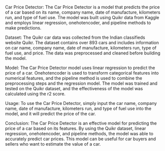 Car Price Detector: 
The Car Price Detector is a model that predicts the price of a car based on its name, company name, date of manufacture, kilometers run, and type of fuel use. The model was built using Quikr data from Kaggle and employs linear regression, onehotencoder, and pipeline methods to make predictions.

Dataset: 
The Quikr car data was collected from the Indian classifieds website Quikr. The dataset contains over 893 cars and includes information on car name, company name, date of manufacture, kilometers run, type of fuel use, and price. The data was preprocessed and cleaned before building the model.

Model: 
The Car Price Detector model uses linear regression to predict the price of a car. Onehotencoder is used to transform categorical features into numerical features, and the pipeline method is used to combine the preprocessing steps and the regression model. The model was trained and tested on the Quikr dataset, and the effectiveness of the model was calculated using the r2 score.

Usage:
To use the Car Price Detector, simply input the car name, company name, date of manufacture, kilometers run, and type of fuel use into the model, and it will predict the price of the car.

Conclusion:
The Car Price Detector is an effective model for predicting the price of a car based on its features. By using the Quikr dataset, linear regression, onehotencoder, and pipeline methods, the model was able to accurately predict car prices. This model can be useful for car buyers and sellers who want to estimate the value of a car.
